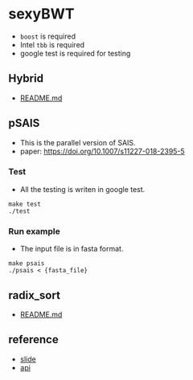 # sexyBWT
* `boost` is required
* Intel `tbb` is required
* google test is required for testing

## Hybrid
* [README.md](https://github.com/WilliamHsieh/sexyBWT/blob/hybrid/README.md)

## pSAIS
* This is the parallel version of SAIS.
* paper: https://doi.org/10.1007/s11227-018-2395-5

### Test
* All the testing is writen in google test.
```
make test
./test
```

### Run example
* The input file is in fasta format.
```
make psais
./psais < {fasta_file}
```


## radix_sort
* [README.md](https://github.com/WilliamHsieh/sexyBWT/blob/radix_sort/README.md)

## reference
* [slide](https://docs.google.com/presentation/d/1_wfaj8DifSW6FZVzTrDeEVucdw74WgY7prA6zdyCS1o/edit#slide=id.ge4f602b3f0_0_213)
* [api](https://hackmd.io/@williamhsieh/SyT9fFN9d)